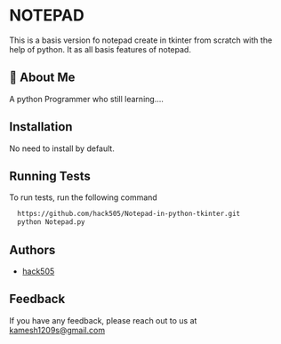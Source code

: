 
# NOTEPAD

This is a basis version fo notepad create in tkinter from scratch with the help of python.
It as all basis features of notepad.


## 🚀 About Me
A python Programmer who still learning....


## Installation

No need to install by default.




## Running Tests

To run tests, run the following command

```bash
  https://github.com/hack505/Notepad-in-python-tkinter.git
  python Notepad.py
```


## Authors

- [hack505](https://www.github.com/hack505)



## Feedback

If you have any feedback, please reach out to us at kamesh1209s@gmail.com

